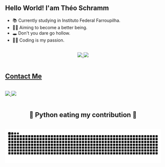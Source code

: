 ## Hello World! I'am Théo Schramm

- 📚 Currently studying in Instituto Federal Farroupilha.
- 🧘‍♂️ Aiming to become a better being.
- 🕳️ Don't you dare go hollow.
- 👨‍💻 Coding is my passion.
<br>

<div align="center">
  <a href="https://github.com/TheoSchramm">
  <img height="180em" src="https://github-readme-stats.vercel.app/api?username=TheoSchramm&show_icons=true&theme=github_dark&include_all_commits=true&count_private=true"/>
  <img height="180em" src="https://github-readme-stats.vercel.app/api/top-langs/?username=TheoSchramm&layout=compact&langs_count=7&theme=github_dark"/>
</div>
<br>  

## Contact Me
 <br>  
 <div> 
  <a href = "mailto:theopsschramm@gmail.com">
    <img src="https://img.shields.io/badge/-Gmail-%23333?style=for-the-badge&logo=gmail&logoColor=white" target="_blank">
  </a>
  <a href="https://www.linkedin.com/in/theoschramm/" target="_blank">
    <img src="https://img.shields.io/badge/-LinkedIn-%230077B5?style=for-the-badge&logo=linkedin&logoColor=white" target="_blank">
  </a> 
</div>
<br>

 <div align="center">
  <h2>🐍 Python eating my contribution 🐍</h2>
  <br>
  <img alt="python eating my contribution" src="https://github.com/TheoSchramm/TheoSchramm/blob/main/github-contribution-grid-snake.svg">
  <br>
  <br>
  <br>
</div>
